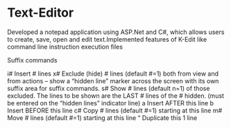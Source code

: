 # Text-Editor
Developed a notepad application using ASP.Net and C#, which allows users to create, save, open and edit text.Implemented features of K-Edit like command line instruction execution files


Suffix commands

i#	Insert # lines
x#	Exclude (hide) # lines (default #=1) both from view and from actions – show a “hidden line” marker across the screen with its own suffix area for suffix commands.
s#	Show # lines (default n=1) of those excluded. The lines to be shown are the LAST # lines of the # hidden.
    (must be entered on the “hidden lines” indicator line)
a	  Insert AFTER this line
b	  Insert BEFORE this line
c#	Copy # lines (default #=1) starting at this line
m#	Move # lines (default #=1) starting at this line
“	  Duplicate this 1 line
	

